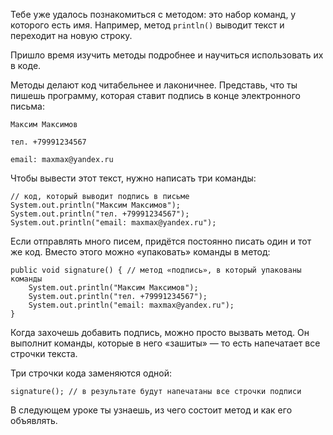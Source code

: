 Тебе уже удалось познакомиться с методом: это набор команд, у которого есть имя. Например, метод `println()` выводит текст и переходит на новую строку.

Пришло время изучить методы подробнее и научиться использовать их в коде.

Методы делают код читабельнее и лаконичнее. Представь, что ты пишешь программу, которая ставит подпись в конце электронного письма:



```
Максим Максимов 

тел. +79991234567

email: maxmax@yandex.ru 
```

Чтобы вывести этот текст, нужно написать три команды:

```
// код, который выводит подпись в письме
System.out.println("Максим Максимов");
System.out.println("тел. +79991234567");
System.out.println("email: maxmax@yandex.ru"); 
```

Если отправлять много писем, придётся постоянно писать один и тот же код. Вместо этого можно «упаковать» команды в метод:

```
public void signature() { // метод «подпись», в который упакованы команды
    System.out.println("Максим Максимов");
    System.out.println("тел. +79991234567");
    System.out.println("email: maxmax@yandex.ru");
} 
```
Когда захочешь добавить подпись, можно просто вызвать метод. Он выполнит команды, которые в него «зашиты» — то есть напечатает все строчки текста.

Три строчки кода заменяются одной:

```
signature(); // в результате будут напечатаны все строчки подписи 
```

В следующем уроке ты узнаешь, из чего состоит метод и как его объявлять.
